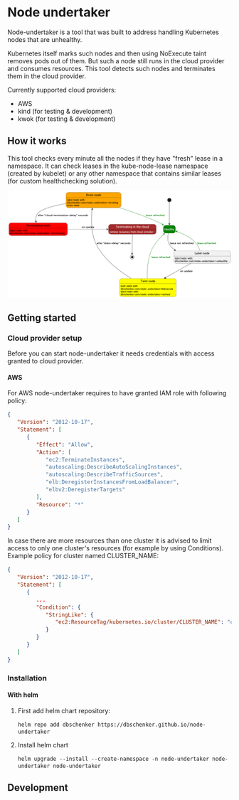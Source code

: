 # Node undertaker

Node-undertaker is a tool that was built to address handling Kubernetes nodes that are unhealthy.

Kubernetes itself marks such nodes and then using NoExecute taint removes pods out of them. But such a node still
runs in the cloud provider and consumes resources. This tool detects such nodes and terminates them in the cloud provider.

Currently supported cloud providers:
* AWS
* kind (for testing & development)
* kwok (for testing & development)

## How it works

This tool checks every minute all the nodes if they have "fresh" lease in a namespace.
It can check leases in the kube-node-lease namespace (created by kubelet) or any other namespace that contains similar leases (for custom healthchecking solution).

![Diagram](docs/states.png)


## Getting started

### Cloud provider setup

Before you can start node-undertaker it needs credentials with access granted to cloud provider.

#### AWS
For AWS node-undertaker requires to have granted IAM role with following policy:

```json
{
   "Version": "2012-10-17",
   "Statement": [
      {
         "Effect": "Allow",
         "Action": [
            "ec2:TerminateInstances",
            "autoscaling:DescribeAutoScalingInstances",
            "autoscaling:DescribeTrafficSources",
            "elb:DeregisterInstancesFromLoadBalancer",
            "elbv2:DeregisterTargets"
         ],
         "Resource": "*"
      }
   ]
}
```

In case there are more resources than one cluster it is advised to limit access to only one cluster's resources (for example by using Conditions). Example policy for cluster named CLUSTER_NAME: 

```json
{
   "Version": "2012-10-17",
   "Statement": [
      {
         ...
         "Condition": {
            "StringLike": {
               "ec2:ResourceTag/kubernetes.io/cluster/CLUSTER_NAME": "owned"
            }
         }
      }
   ]
}
```

### Installation
#### With helm

1. First add helm chart repository:
   ```
   helm repo add dbschenker https://dbschenker.github.io/node-undertaker
   ```
2. Install helm chart
    ```shell
    helm upgrade --install --create-namespace -n node-undertaker node-undertaker node-undertaker
    ```

## Development

[//]: # (TODO write something here)